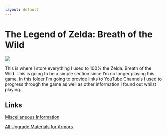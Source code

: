 ```yaml
---
layout: default
---
```

# The Legend of Zelda: Breath of the Wild
<img src="https://assets.nintendo.com/image/upload/ar_16:9,c_lpad,w_1240/b_white/f_auto/q_auto/ncom/software/switch/70010000000025/7137262b5a64d921e193653f8aa0b722925abc5680380ca0e18a5cfd91697f58">

This is where I store everything I used to 100% the Zelda: Breath of the Wild. This is going to be a simple section since I’m no longer playing this game. In this folder I'm going to provide links to YouTube Channels I used to progress through the game as well as other information I found out whilst playing.

## Links
[Miscellaneous Information](../botw-totk/botw/misc.html)

[All Upgrade Materials for Armors](../botw-totk/botw/UpgradeMaterials4Armors.html)